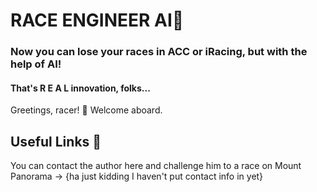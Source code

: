 # RACE ENGINEER AI🤖
### Now you can lose your races in ACC or iRacing, but with the help of AI!
#### That's  R E A L  innovation, folks...

Greetings, racer! 👋 Welcome aboard.

## Useful Links 🔗

You can contact the author here and challenge him to a race on Mount Panorama -> {ha just kidding I haven't put contact info in yet}
